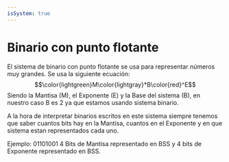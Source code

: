 ```yaml
---
isSystem: true
---
```


# Binario con punto flotante

El sistema de binario con punto flotante se usa para representar números muy grandes. Se usa la siguiente ecuación: $$\color{lightgreen}M\color{lightgray}*B\color{red}^E$$
Siendo la Mantisa (M), el Exponente (E) y la Base del sistema (B), en nuestro caso B es 2 ya que estamos usando sistema binario.

A la hora de interpretar binarios escritos en este sistema siempre tenemos que saber cuantos bits hay en la Mantisa, cuantos en el Exponente y en que sistema estan representados cada uno.

Ejemplo:
01101001 4 Bits de Mantisa representado en BSS y 4 bits de Exponente representado en BSS.
$$$$